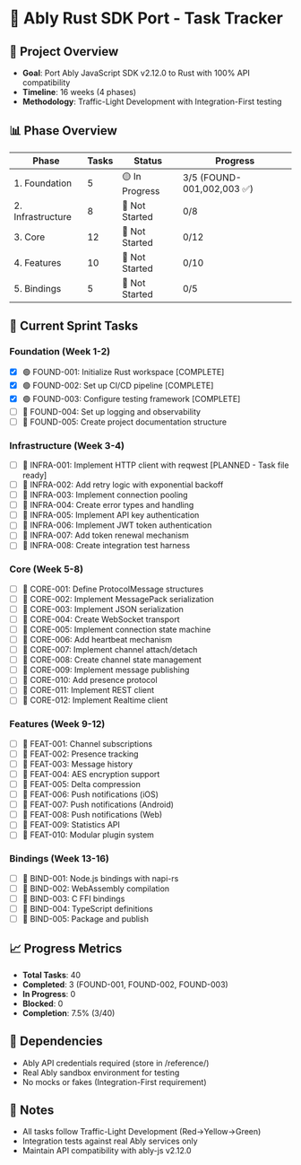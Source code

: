 # 🦀 Ably Rust SDK Port - Task Tracker

## 🎯 Project Overview
- **Goal**: Port Ably JavaScript SDK v2.12.0 to Rust with 100% API compatibility
- **Timeline**: 16 weeks (4 phases)
- **Methodology**: Traffic-Light Development with Integration-First testing

## 📊 Phase Overview

| Phase | Tasks | Status | Progress |
|-------|-------|--------|----------|
| 1. Foundation | 5 | 🟡 In Progress | 3/5 (FOUND-001,002,003 ✅) |
| 2. Infrastructure | 8 | 🔴 Not Started | 0/8 |
| 3. Core | 12 | 🔴 Not Started | 0/12 |
| 4. Features | 10 | 🔴 Not Started | 0/10 |
| 5. Bindings | 5 | 🔴 Not Started | 0/5 |

## 🚦 Current Sprint Tasks

### Foundation (Week 1-2)  
- [x] 🟢 FOUND-001: Initialize Rust workspace [COMPLETE]
- [x] 🟢 FOUND-002: Set up CI/CD pipeline [COMPLETE]
- [x] 🟢 FOUND-003: Configure testing framework [COMPLETE]  
- [ ] 🔴 FOUND-004: Set up logging and observability
- [ ] 🔴 FOUND-005: Create project documentation structure

### Infrastructure (Week 3-4)
- [ ] 🔴 INFRA-001: Implement HTTP client with reqwest [PLANNED - Task file ready]
- [ ] 🔴 INFRA-002: Add retry logic with exponential backoff
- [ ] 🔴 INFRA-003: Implement connection pooling
- [ ] 🔴 INFRA-004: Create error types and handling
- [ ] 🔴 INFRA-005: Implement API key authentication
- [ ] 🔴 INFRA-006: Implement JWT token authentication
- [ ] 🔴 INFRA-007: Add token renewal mechanism
- [ ] 🔴 INFRA-008: Create integration test harness

### Core (Week 5-8)
- [ ] 🔴 CORE-001: Define ProtocolMessage structures
- [ ] 🔴 CORE-002: Implement MessagePack serialization
- [ ] 🔴 CORE-003: Implement JSON serialization
- [ ] 🔴 CORE-004: Create WebSocket transport
- [ ] 🔴 CORE-005: Implement connection state machine
- [ ] 🔴 CORE-006: Add heartbeat mechanism
- [ ] 🔴 CORE-007: Implement channel attach/detach
- [ ] 🔴 CORE-008: Create channel state management
- [ ] 🔴 CORE-009: Implement message publishing
- [ ] 🔴 CORE-010: Add presence protocol
- [ ] 🔴 CORE-011: Implement REST client
- [ ] 🔴 CORE-012: Implement Realtime client

### Features (Week 9-12)
- [ ] 🔴 FEAT-001: Channel subscriptions
- [ ] 🔴 FEAT-002: Presence tracking
- [ ] 🔴 FEAT-003: Message history
- [ ] 🔴 FEAT-004: AES encryption support
- [ ] 🔴 FEAT-005: Delta compression
- [ ] 🔴 FEAT-006: Push notifications (iOS)
- [ ] 🔴 FEAT-007: Push notifications (Android)
- [ ] 🔴 FEAT-008: Push notifications (Web)
- [ ] 🔴 FEAT-009: Statistics API
- [ ] 🔴 FEAT-010: Modular plugin system

### Bindings (Week 13-16)
- [ ] 🔴 BIND-001: Node.js bindings with napi-rs
- [ ] 🔴 BIND-002: WebAssembly compilation
- [ ] 🔴 BIND-003: C FFI bindings
- [ ] 🔴 BIND-004: TypeScript definitions
- [ ] 🔴 BIND-005: Package and publish

## 📈 Progress Metrics
- **Total Tasks**: 40
- **Completed**: 3 (FOUND-001, FOUND-002, FOUND-003)
- **In Progress**: 0
- **Blocked**: 0  
- **Completion**: 7.5% (3/40)

## 🔗 Dependencies
- Ably API credentials required (store in /reference/)
- Real Ably sandbox environment for testing
- No mocks or fakes (Integration-First requirement)

## 📝 Notes
- All tasks follow Traffic-Light Development (Red→Yellow→Green)
- Integration tests against real Ably services only
- Maintain API compatibility with ably-js v2.12.0